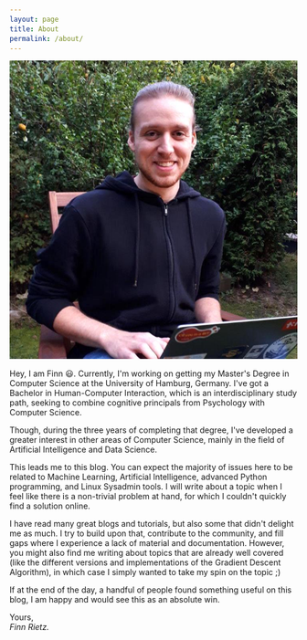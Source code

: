 ```yaml
---
layout: page
title: About
permalink: /about/
---
```


<img src="/assets/img/me.jpg" class="author-pic">
<p> Hey, I am Finn 😃. Currently, I'm working on getting my Master's Degree in Computer Science at the University of Hamburg, Germany. I've got a Bachelor in Human-Computer Interaction, which is an interdisciplinary study path, seeking to combine cognitive principals from Psychology with Computer Science. </p>

<p> Though, during the three years of completing that degree, I've developed a greater interest in other areas of Computer Science, mainly in the field of Artificial Intelligence and Data Science. </p>

<p> This leads me to <span class="text-highlight-red">this blog</span>. You can expect the majority of issues here to be related to Machine Learning, Artificial Intelligence, advanced Python programming, and Linux Sysadmin tools. I will write about a topic when I feel like there is a non-trivial problem at hand, for which I couldn't quickly find a solution online. </p>

<p> I have read many great blogs and tutorials, but also some that didn't delight me as much. I try to build upon that, contribute to the community, and fill gaps where I experience a lack of material and documentation. However, you might also find me writing about topics that are already well covered (like the different versions and implementations of the Gradient Descent Algorithm), in which case I simply wanted to take my spin on the topic ;) </p>

<p> If at the end of the day, a handful of people found something useful on this blog, I am happy and would see this as an absolute win. <p/>

<p> Yours,<br>
<i>Finn Rietz.</i> </p>

